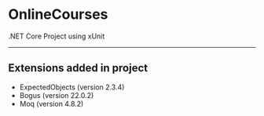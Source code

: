 # OnlineCourses

.NET Core Project using xUnit

-----------------------------------------------------

## Extensions added in project

- ExpectedObjects (version 2.3.4)
- Bogus (version 22.0.2)
- Moq (version 4.8.2)
